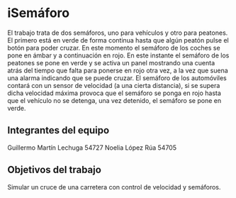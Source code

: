 # iSemáforo
El trabajo trata de dos semáforos, uno para vehículos y otro para peatones. El primero está en verde de forma continua hasta que algún peatón pulse el botón para poder cruzar. En este momento el semáforo de los coches se pone en ámbar y a continuación en rojo. En este instante el semáforo de los peatones se pone en verde y se activa un panel mostrando una cuenta atrás del tiempo que falta para ponerse en rojo otra vez, a la vez que suena una alarma indicando que se puede cruzar.
El semáforo de los automóviles contará con un sensor de velocidad (a una cierta distancia), si se supera dicha velocidad máxima provoca que el semáforo se ponga en rojo hasta que el vehículo no se detenga, una vez detenido, el semáforo se pone en verde.

## Integrantes del equipo
Guillermo Martín Lechuga 54727
Noelia López Rúa 54705

## Objetivos del trabajo
Simular un cruce de una carretera con control de velocidad y semáforos.
